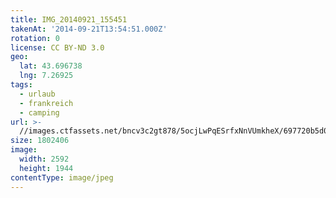 ```yaml
---
title: IMG_20140921_155451
takenAt: '2014-09-21T13:54:51.000Z'
rotation: 0
license: CC BY-ND 3.0
geo:
  lat: 43.696738
  lng: 7.26925
tags:
  - urlaub
  - frankreich
  - camping
url: >-
  //images.ctfassets.net/bncv3c2gt878/5ocjLwPqESrfxNnVUmkheX/697720b5d0adb9bcd05e51230873090f/img_20140921_155451_28234266241_o
size: 1802406
image:
  width: 2592
  height: 1944
contentType: image/jpeg
---
```


